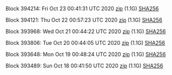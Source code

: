 Block 394214: Fri Oct 23 00:41:31 UTC 2020 [zip](https://dash-bootstrap.ams3.digitaloceanspaces.com/testnet/2020-10-23/bootstrap.dat.zip) (1.1G) [SHA256](https://dash-bootstrap.ams3.digitaloceanspaces.com/testnet/2020-10-23/sha256.txt)

Block 394121: Thu Oct 22 00:57:23 UTC 2020 [zip](https://dash-bootstrap.ams3.digitaloceanspaces.com/testnet/2020-10-22/bootstrap.dat.zip) (1.1G) [SHA256](https://dash-bootstrap.ams3.digitaloceanspaces.com/testnet/2020-10-22/sha256.txt)

Block 393968: Wed Oct 21 00:44:22 UTC 2020 [zip](https://dash-bootstrap.ams3.digitaloceanspaces.com/testnet/2020-10-21/bootstrap.dat.zip) (1.1G) [SHA256](https://dash-bootstrap.ams3.digitaloceanspaces.com/testnet/2020-10-21/sha256.txt)

Block 393806: Tue Oct 20 00:44:05 UTC 2020 [zip](https://dash-bootstrap.ams3.digitaloceanspaces.com/testnet/2020-10-20/bootstrap.dat.zip) (1.1G) [SHA256](https://dash-bootstrap.ams3.digitaloceanspaces.com/testnet/2020-10-20/sha256.txt)

Block 393648: Mon Oct 19 00:48:24 UTC 2020 [zip](https://dash-bootstrap.ams3.digitaloceanspaces.com/testnet/2020-10-19/bootstrap.dat.zip) (1.1G) [SHA256](https://dash-bootstrap.ams3.digitaloceanspaces.com/testnet/2020-10-19/sha256.txt)

Block 393489: Sun Oct 18 00:41:50 UTC 2020 [zip](https://dash-bootstrap.ams3.digitaloceanspaces.com/testnet/2020-10-18/bootstrap.dat.zip) (1.1G) [SHA256](https://dash-bootstrap.ams3.digitaloceanspaces.com/testnet/2020-10-18/sha256.txt)
